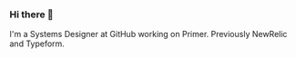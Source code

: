 ### Hi there 👋 

I'm a Systems Designer at GitHub working on Primer. Previously NewRelic and Typeform.
